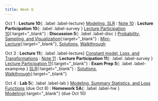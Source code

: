 ```yaml
---
title: Week 6
---
```


Oct 1
: **Lecture 10**{: .label .label-lecture} [Modeling, SLR](lecture/lec10)
    : [Note 10](https://ds100.org/course-notes/intro_to_modeling/intro_to_modeling.html)
: **Lecture Participation 10**{: .label .label-survey } [Lecture Participation 10](https://app.sli.do/event/8xLk95doKqQPkpU4bxTL8n/embed/polls/dfe55e01-012d-4de7-980f-b3995f2088c4){:target="_blank"}
: **Discussion 5**{: .label .label-disc } [Probability, Sampling, and Visualization](https://drive.google.com/file/d/1c-xl-BIEGyWwv3OwMmKSZ93rX1JTvKK-/view?usp=sharing){:target="_blank"}
    : [Mini-Lecture](https://youtu.be/-KLgs84P4AE){:target="_blank"}, [Solutions](https://drive.google.com/file/d/1HmMZ-2hA9WjIIB4UBx_p8vgjQ77vVire/view?usp=sharing), [Walkthrough](https://youtu.be/XuAMcCr5JSI)

Oct 3
: **Lecture 11**{: .label .label-lecture} [Constant model, Loss, and Transformations](lecture/lec11)
    : [Note 11](https://ds100.org/course-notes/constant_model_loss_transformations/loss_transformations.html)
: **Lecture Participation 11**{: .label .label-survey } [Lecture Participation 11](https://app.sli.do/event/2A2vDTB7XiFBa2cGvau4fH/embed/polls/78de1ace-4f47-4efc-88aa-3ba4147128f1){:target="_blank"}
: **Exam Prep 5**{: .label .label-examprep } [SLR](https://drive.google.com/file/d/1ZHFVU8p_pN0k22gwbm4ZB6gnvEKL-Pqg/view?usp=sharing){:target="_blank"}
    : [Solutions](https://drive.google.com/file/d/1stSQlEXO4TcsJREVPMRFCcA8hviVTQ7C/view?usp=sharing), [Walkthrough](https://youtu.be/awxZWI_9yTA){:target="_blank"}


Oct 4
: **Lab 5**{: .label .label-lab }  [Modeling, Summary Statistics, and Loss Functions](https://data100.datahub.berkeley.edu/hub/user-redirect/git-pull?repo=https%3A%2F%2Fgithub.com%2FDS-100%2Fsp25-student&urlpath=lab%2Ftree%2Fsp25-student%2Flab%2Flab05%2Flab05.ipynb&branch=main) (due Oct 8)
: **Homework 5A**{: .label .label-hw } [Modeling](https://drive.google.com/file/d/15HiqqwDwImzfIvNnotS4ITgUMQyGioUM/view){:target="_blank"} (due Oct 10)